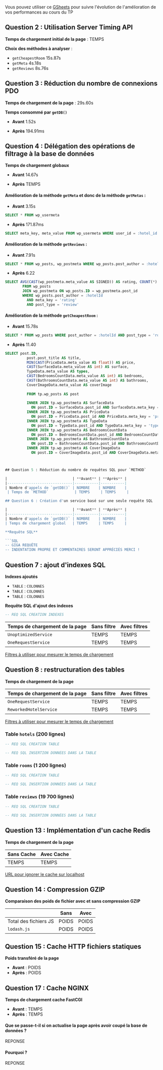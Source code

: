 Vous pouvez utiliser ce [GSheets](https://docs.google.com/spreadsheets/d/13Hw27U3CsoWGKJ-qDAunW9Kcmqe9ng8FROmZaLROU5c/copy?usp=sharing) pour suivre l'évolution de l'amélioration de vos performances au cours du TP 

## Question 2 : Utilisation Server Timing API

**Temps de chargement initial de la page** : TEMPS

**Choix des méthodes à analyser** :

- `getCheapestRoom` 15s.87s
- `getMeta` 4s.18s
- `getReviews` 8s.76s



## Question 3 : Réduction du nombre de connexions PDO

**Temps de chargement de la page** : 29s.60s

**Temps consommé par `getDB()`** 

- **Avant** 1.52s

- **Après** 194.91ms


## Question 4 : Délégation des opérations de filtrage à la base de données

**Temps de chargement globaux** 

- **Avant** 14.67s

- **Après** TEMPS


#### Amélioration de la méthode `getMeta` et donc de la méthode `getMetas` :

- **Avant** 3.15s  

```sql
SELECT * FROM wp_usermeta
```

- **Après** 171.87ms

```sql
SELECT meta_key, meta_value FROM wp_usermeta WHERE user_id = :hotel_id
```



#### Amélioration de la méthode `getReviews` :

- **Avant** 7.91s

```sql
SELECT * FROM wp_posts, wp_postmeta WHERE wp_posts.post_author = :hotelId AND wp_posts.ID = wp_postmeta.post_id AND meta_key = 'rating' AND post_type = 'review'
```

- **Après** 6.22

```sql
SELECT AVG(CAST(wp_postmeta.meta_value AS SIGNED)) AS rating, COUNT(*) AS count
        FROM wp_posts 
        JOIN wp_postmeta ON wp_posts.ID = wp_postmeta.post_id
        WHERE wp_posts.post_author = :hotelId
          AND meta_key = 'rating'
          AND post_type = 'review'
```



#### Amélioration de la méthode `getCheapestRoom` :

- **Avant** 15.78s

```sql
SELECT * FROM wp_posts WHERE post_author = :hotelId AND post_type = 'room'
```

- **Après** 11.40

```sql
SELECT post.ID,
          post.post_title AS title,
          MIN(CAST(PriceData.meta_value AS float)) AS price,
          CAST(SurfaceData.meta_value AS int) AS surface,
          TypeData.meta_value AS types,
          CAST(BedroomsCountData.meta_value AS int) AS bedrooms,
          CAST(BathroomsCountData.meta_value AS int) AS bathrooms,
          CoverImageData.meta_value AS coverImage
        
          FROM tp.wp_posts AS post
        
          INNER JOIN tp.wp_postmeta AS SurfaceData
            ON post.ID = SurfaceData.post_id AND SurfaceData.meta_key = 'surface'
          INNER JOIN tp.wp_postmeta AS PriceData
            ON post.ID = PriceData.post_id AND PriceData.meta_key = 'price'     
          INNER JOIN tp.wp_postmeta AS TypeData
            ON post.ID = TypeData.post_id AND TypeData.meta_key = 'type'
          INNER JOIN tp.wp_postmeta AS BedroomsCountData
            ON post.ID = BedroomsCountData.post_id AND BedroomsCountData.meta_key = 'bedrooms_count'
          INNER JOIN tp.wp_postmeta AS BathroomsCountData
            ON post.ID = BathroomsCountData.post_id AND BathroomsCountData.meta_key = 'bathrooms_count'       
          INNER JOIN tp.wp_postmeta AS CoverImageData
            ON post.ID = CoverImageData.post_id AND CoverImageData.meta_key = 'coverImage'



## Question 5 : Réduction du nombre de requêtes SQL pour `METHOD`

|                              | **Avant** | **Après** |
|------------------------------|-----------|-----------|
| Nombre d'appels de `getDB()` | NOMBRE    | NOMBRE    |
 | Temps de `METHOD`            | TEMPS     | TEMPS     |

## Question 6 : Création d'un service basé sur une seule requête SQL

|                              | **Avant** | **Après** |
|------------------------------|-----------|-----------|
| Nombre d'appels de `getDB()` | NOMBRE    | NOMBRE    |
| Temps de chargement global   | TEMPS     | TEMPS     |

**Requête SQL**

```SQL
-- GIGA REQUÊTE
-- INDENTATION PROPRE ET COMMENTAIRES SERONT APPRÉCIÉS MERCI !
```

## Question 7 : ajout d'indexes SQL

**Indexes ajoutés**

- `TABLE` : `COLONNES`
- `TABLE` : `COLONNES`
- `TABLE` : `COLONNES`

**Requête SQL d'ajout des indexes** 

```sql
-- REQ SQL CREATION INDEXES
```

| Temps de chargement de la page | Sans filtre | Avec filtres |
|--------------------------------|-------------|--------------|
| `UnoptimizedService`           | TEMPS       | TEMPS        |
| `OneRequestService`            | TEMPS       | TEMPS        |
[Filtres à utiliser pour mesurer le temps de chargement](http://localhost/?types%5B%5D=Maison&types%5B%5D=Appartement&price%5Bmin%5D=200&price%5Bmax%5D=230&surface%5Bmin%5D=130&surface%5Bmax%5D=150&rooms=5&bathRooms=5&lat=46.988708&lng=3.160778&search=Nevers&distance=30)




## Question 8 : restructuration des tables

**Temps de chargement de la page**

| Temps de chargement de la page | Sans filtre | Avec filtres |
|--------------------------------|-------------|--------------|
| `OneRequestService`            | TEMPS       | TEMPS        |
| `ReworkedHotelService`         | TEMPS       | TEMPS        |

[Filtres à utiliser pour mesurer le temps de chargement](http://localhost/?types%5B%5D=Maison&types%5B%5D=Appartement&price%5Bmin%5D=200&price%5Bmax%5D=230&surface%5Bmin%5D=130&surface%5Bmax%5D=150&rooms=5&bathRooms=5&lat=46.988708&lng=3.160778&search=Nevers&distance=30)

### Table `hotels` (200 lignes)

```SQL
-- REQ SQL CREATION TABLE
```

```SQL
-- REQ SQL INSERTION DONNÉES DANS LA TABLE
```

### Table `rooms` (1 200 lignes)

```SQL
-- REQ SQL CREATION TABLE
```

```SQL
-- REQ SQL INSERTION DONNÉES DANS LA TABLE
```

### Table `reviews` (19 700 lignes)

```SQL
-- REQ SQL CREATION TABLE
```

```SQL
-- REQ SQL INSERTION DONNÉES DANS LA TABLE
```


## Question 13 : Implémentation d'un cache Redis

**Temps de chargement de la page**

| Sans Cache | Avec Cache |
|------------|------------|
| TEMPS      | TEMPS      |
[URL pour ignorer le cache sur localhost](http://localhost?skip_cache)

## Question 14 : Compression GZIP

**Comparaison des poids de fichier avec et sans compression GZIP**

|                       | Sans  | Avec  |
|-----------------------|-------|-------|
| Total des fichiers JS | POIDS | POIDS |
| `lodash.js`           | POIDS | POIDS |

## Question 15 : Cache HTTP fichiers statiques

**Poids transféré de la page**

- **Avant** : POIDS
- **Après** : POIDS

## Question 17 : Cache NGINX

**Temps de chargement cache FastCGI**

- **Avant** : TEMPS
- **Après** : TEMPS

#### Que se passe-t-il si on actualise la page après avoir coupé la base de données ?

REPONSE

#### Pourquoi ?

REPONSE
